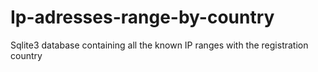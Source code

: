 # Ip-adresses-range-by-country
Sqlite3 database containing all the known IP ranges with the registration country 

